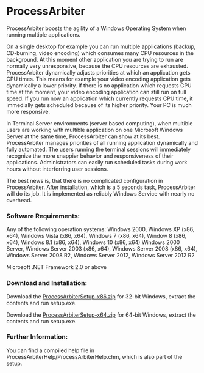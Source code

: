 # ProcessArbiter
ProcessArbiter boosts the agility of a Windows Operating System when running multiple applications.

On a single desktop for example you can run multiple applications (backup, CD-burning, video encoding) which consumes many CPU resources in the background. At this moment other application you are trying to run are normally very unresponsive, because the CPU resources are exhausted. ProcessArbiter dynamically adjusts priorities at which an application gets CPU times. This means for example your video encoding application gets dynamically a lower priority. If there is no application which requests CPU time at the moment, your video encoding application can still run on full speed. If you run now an application which currently requests CPU time, it immedially gets scheduled because of its higher priority. Your PC is much more responsive.

In Terminal Server environments (server based computing), when multible users are working with multible application on one Microsoft Windows Server at the same time, ProcessArbiter can show at its best. ProcessArbiter manages priorities of all running application dynamically and fully automated. The users running the terminal sessions will immediately recognize the more snappier behavior and responsiveness of their applications. Administrators can easily run scheduled tasks during work hours without interferring user sessions. 

The best news is, that there is no complicated configuration in ProcessArbiter. After installation, which is a 5 seconds task, ProcessArbiter will do its job. It is implemented as reliably Windows Service with nearly no overhead.

### Software Requirements:
Any of the following operation systems:
Windows 2000, Windows XP (x86, x64), Windows Vista (x86, x64), Windows 7 (x86, x64), Window 8 (x86, x64), Windows 8.1 (x86, x64), Windows 10 (x86, x64)
Windows 2000 Server, Windows Server 2003 (x86, x64), Windows Server 2008 (x86, x64), 
Windows Server 2008 R2, Windows Server 2012, Windows Server 2012 R2 

Microsoft .NET Framework 2.0 or above

### Download and Installation:
Download the [ProcessArbiterSetup-x86.zip](https://github.com/andif888/ProcessArbiter/blob/master/ProcessArbiterSetup-x86.zip) for 32-bit Windows, extract the contents and run setup.exe.

Download the [ProcessArbiterSetup-x64.zip](https://github.com/andif888/ProcessArbiter/blob/master/ProcessArbiterSetup-x64.zip) for 64-bit Windows, extract the contents and run setup.exe.

### Further Information:
You can find a compiled help file in ProcessArbiterHelp/ProcessArbiterHelp.chm, which is also part of the setup.
